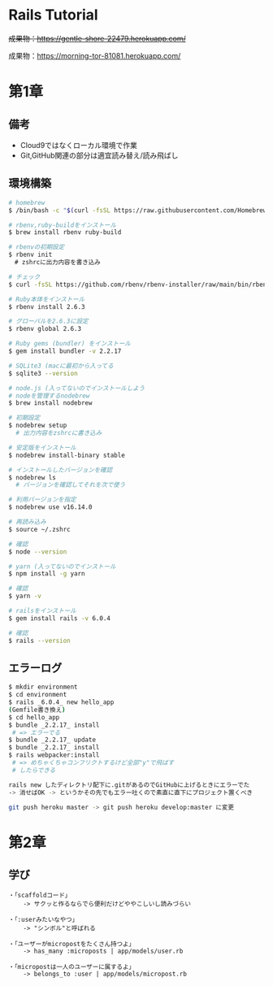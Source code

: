 # Rails Tutorial


~~成果物：https://gentle-shore-22479.herokuapp.com/~~

成果物：https://morning-tor-81081.herokuapp.com/

# 第1章

## 備考

- Cloud9ではなくローカル環境で作業
- Git,GitHub関連の部分は適宜読み替え/読み飛ばし

## 環境構築

```bash
# homebrew
$ /bin/bash -c "$(curl -fsSL https://raw.githubusercontent.com/Homebrew/install/HEAD/install.sh)"

# rbenv,ruby-buildをインストール
$ brew install rbenv ruby-build

# rbenvの初期設定
$ rbenv init
　# zshrcに出力内容を書き込み

# チェック
$ curl -fsSL https://github.com/rbenv/rbenv-installer/raw/main/bin/rbenv-doctor | bash

# Ruby本体をインストール
$ rbenv install 2.6.3

# グローバルを2.6.3に設定
$ rbenv global 2.6.3

# Ruby gems (bundler) をインストール
$ gem install bundler -v 2.2.17

# SQLite3 (macに最初から入ってる
$ sqlite3 --version

# node.js (入ってないのでインストールしよう
# nodeを管理するnodebrew
$ brew install nodebrew

# 初期設定
$ nodebrew setup
  # 出力内容をzshrcに書き込み

# 安定版をインストール
$ nodebrew install-binary stable

# インストールしたバージョンを確認
$ nodebrew ls
  # バージョンを確認してそれを次で使う

# 利用バージョンを指定
$ nodebrew use v16.14.0

# 再読み込み
$ source ~/.zshrc

# 確認
$ node --version

# yarn (入ってないのでインストール
$ npm install -g yarn

# 確認
$ yarn -v

# railsをインストール
$ gem install rails -v 6.0.4

# 確認
$ rails --version
```

## エラーログ
```bash
$ mkdir environment
$ cd environment
$ rails _6.0.4_ new hello_app
(Gemfile書き換え)
$ cd hello_app
$ bundle _2.2.17_ install
 # => エラーでる
$ bundle _2.2.17_ update
$ bundle _2.2.17_ install
$ rails webpacker:install
 # => めちゃくちゃコンフリクトするけど全部"y"で飛ばす
 # したらできる
```

```bash
rails new したディレクトリ配下に.gitがあるのでGitHubに上げるときにエラーでた
-> 消せばOK -> というかその先でもエラー吐くので素直に直下にプロジェクト置くべき
```

```bash
git push heroku master -> git push heroku develop:master に変更
```

# 第2章

## 学び

```planetext
・「scaffoldコード」
    -> サクッと作るならでら便利だけどややこしいし読みづらい

・「:userみたいなやつ」
    -> "シンボル"と呼ばれる

・「ユーザーがmicropostをたくさん持つよ」
    -> has_many :microposts | app/models/user.rb

・「micropostは一人のユーザーに属するよ」
    -> belongs_to :user | app/models/micropost.rb
```
